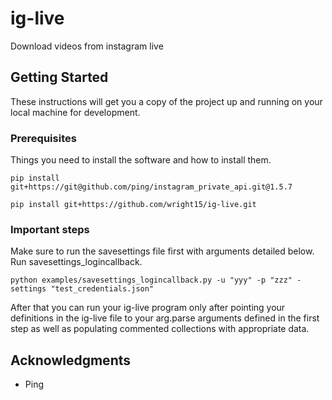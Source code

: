 # ig-live
Download videos from instagram live

## Getting Started

These instructions will get you a copy of the project up and running on your local machine for development.

### Prerequisites

Things you need to install the software and how to install them.

```
pip install git+https://git@github.com/ping/instagram_private_api.git@1.5.7

```

```
pip install git+https://github.com/wright15/ig-live.git
```

### Important steps

Make sure to run the savesettings file first with arguments detailed below.
Run savesettings_logincallback.
```
python examples/savesettings_logincallback.py -u "yyy" -p "zzz" -settings "test_credentials.json"
```

After that you can run your ig-live program only after pointing your definitions
in the ig-live file to your arg.parse arguments defined in the first step as well
as populating commented collections with appropriate data.


## Acknowledgments

* Ping